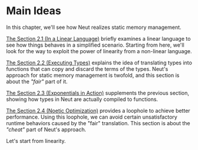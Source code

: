 # Main Ideas

In this chapter, we'll see how Neut realizes static memory management.

[The Section 2.1 (In a Linear Language)](./in-a-linear-language.md) briefly examines a linear language to see how things behaves in a simplified scenario. Starting from here, we'll look for the way to exploit the power of linearity from a non-linear language.

[The Section 2.2 (Executing Types)](./executing-types.md) explains the idea of translating types into functions that can copy and discard the terms of the types. Neut's approach for static memory management is twofold, and this section is about the *"fair"* part of it.

[The Section 2.3 (Exponentials in Action)](./exponentials-in-action.md) supplements the previous section, showing how types in Neut are actually compiled to functions.

[The Section 2.4 (Noetic Optimization)](./noetic-optimization.md) provides a loophole to achieve better performance. Using this loophole, we can avoid certain unsatisfactory runtime behaviors caused by the "fair" translation. This section is about the *"cheat"* part of Neut's approach.

Let's start from linearity.
